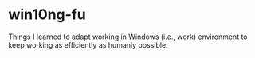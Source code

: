# win10ng-fu

Things I learned to adapt working in Windows (i.e., work) environment to keep working as efficiently as humanly possible.
